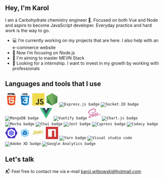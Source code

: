## Hey, I'm Karol

I am a Carbohydrate chemistry engineer 🧪. Focused on both Vue and Node and aspire to become JavaScript developer. Everyday practice and hard work is the way to go.


- 💻 I’m currently working on my projects that are here. I also help with an e-commerce website
- 📖 Now I’m focusing on Node.js
- 🎯 I'm aiming to master MEVN Stack
- 🔭 Looking for a internship. I want to invest in my growth by working with professionals

## Languages and tools that I use

<code><img height="40" src="https://raw.githubusercontent.com/github/explore/80688e429a7d4ef2fca1e82350fe8e3517d3494d/topics/html/html.png" title="HTML5" alt="HTML5 badge"></code>
<code><img height="40" src="https://raw.githubusercontent.com/github/explore/80688e429a7d4ef2fca1e82350fe8e3517d3494d/topics/css/css.png" title="CSS3" alt="CSS3 badge"></code>
<code><img height="40" src="https://raw.githubusercontent.com/github/explore/80688e429a7d4ef2fca1e82350fe8e3517d3494d/topics/javascript/javascript.png" title="JavaScript" alt="JavaScript badge"></code>
<code><img height="40" src="https://raw.githubusercontent.com/github/explore/80688e429a7d4ef2fca1e82350fe8e3517d3494d/topics/nodejs/nodejs.png" title="Node.js" alt="Node.js badge"></code>
<code><img height="40" src="https://avatars.githubusercontent.com/u/5658226?s=200&v=4" title="Express.js" alt="Express.js badge"></code>
<code><img height="40" src="https://avatars.githubusercontent.com/u/10566080?s=200&v=4" title="Socket.IO" alt="Socket.IO badge"></code>
<code><img height="40" src="https://avatars.githubusercontent.com/u/45120?s=200&v=4" title="MongoDB " alt="MongoDB badge"></code>
<code><img height="40" src="https://raw.githubusercontent.com/github/explore/80688e429a7d4ef2fca1e82350fe8e3517d3494d/topics/vue/vue.png" title="Vue.js" alt="Vue.js badge"></code>
<code><img height="40" src="https://camo.githubusercontent.com/be384df72ff1748336f5927f7116e79a37cbe1639a5b7db162be2d7afe350f87/68747470733a2f2f63646e2e767565746966796a732e636f6d2f696d616765732f6c6f676f732f6c6f676f2e737667" title="Vuetify" alt="Vuetify badge"></code>
<code><img height="40" src="https://raw.githubusercontent.com/github/explore/80688e429a7d4ef2fca1e82350fe8e3517d3494d/topics/sass/sass.png" title="Sass" alt="Sass badge"></code>
<code><img height="40" src="https://avatars1.githubusercontent.com/u/10342521?s=200&v=4" title="Chart.js" alt="Chart.js badge"></code>
<code><img height="40" src="https://camo.githubusercontent.com/af4bf83ab2ca125346740f9961345a24ec43b3a9/68747470733a2f2f636c6475702e636f6d2f78465646784f696f41552e737667" title="Mocha" alt="Mocha badge"></code>
<code><img height="40" src="https://avatars0.githubusercontent.com/u/1515293?s=200&v=4" title="Chai" alt="Chai badge"></code>
<code><img height="40" src="https://camo.githubusercontent.com/31983294a16a373a7e752b57904f64cc030750db/68747470733a2f2f6a6573746a732e696f2f696d672f6a6573742e706e67" title="Jest" alt="Jest badge"></code>
<code><img height="40" src="https://avatars0.githubusercontent.com/u/8908513?s=200&v=4" title="Cypress" alt="Cypress badge"></code>
<code><img height="40" src="https://avatars1.githubusercontent.com/u/1834093?s=200&v=4" title="Codacy" alt="Codacy badge"></code>
<code><img height="40" src="https://raw.githubusercontent.com/github/explore/80688e429a7d4ef2fca1e82350fe8e3517d3494d/topics/eslint/eslint.png" title="ESLint" alt="ESLint badge"></code>
<code><img height="40" src="https://raw.githubusercontent.com/github/explore/80688e429a7d4ef2fca1e82350fe8e3517d3494d/topics/webpack/webpack.png" title="Webpack" alt="Webpack badge"></code>
<code><img height="40" src="https://raw.githubusercontent.com/github/explore/cb39e2385dfcec8a661d01bfacff6b1e33bbaa9d/topics/babel/babel.png" title="Babel" alt="Babel badge"></code>
<code><img height="40" src="https://raw.githubusercontent.com/github/explore/80688e429a7d4ef2fca1e82350fe8e3517d3494d/topics/npm/npm.png" title="npm" alt="npm badge"></code>
<code><img height="40" src="https://avatars1.githubusercontent.com/u/22247014?s=200&v=4" title="Yarn" alt="Yarn badge"></code>
<code><img height="40" src="https://img.icons8.com/fluent/48/000000/visual-studio-code-2019.png" title="Visual studio code" alt="Visual studio code"></code>
<code><img height="40" src="https://cdn.worldvectorlogo.com/logos/adobe-xd.svg" title="Adobe XD" alt="Adobe XD badge"></code>
<code><img height="40" src="https://avatars0.githubusercontent.com/u/4327788?s=200&v=4" title="Google Analytics" alt="Google Analytics badge"></code>

## Let's talk

📬 Feel free to contact me via e-mail karol.witkowski@hotmail.com